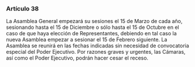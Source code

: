 ### Artículo 38 ###

La Asamblea General empezará su sesiones el 15 de Marzo de cada año, sesionando hasta el 15 de Diciembre o sólo hasta el 15 de Octubre en el caso de que haya elección de Representantes, debiendo en tal caso la nueva Asamblea empezar a sesionar el 15 de Febrero siguiente.
La Asamblea se reunirá en las fechas indicadas sin necesidad de convocatoria especial del Poder Ejecutivo.
Por razones graves y urgentes, las Cámaras, así como el Poder Ejecutivo, podrán hacer cesar el receso.
